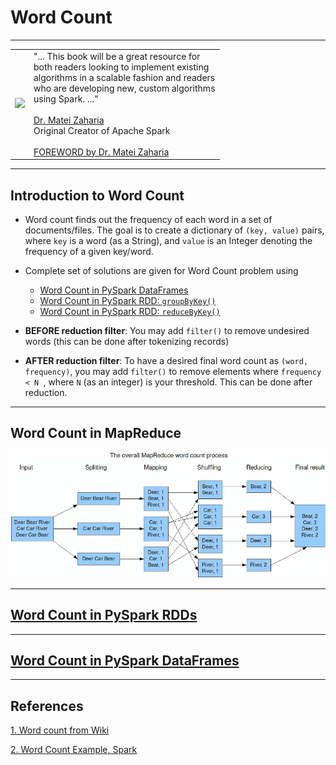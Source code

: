 # Word Count

--------

<table>
<tr>

<td>
<a href="https://www.oreilly.com/library/view/data-algorithms-with/9781492082378/">
<img src="https://learning.oreilly.com/library/cover/9781492082378/250w/"></a>
</td>

<td>
"... This  book  will be a  great resource for <br>
both readers looking  to  implement  existing <br>
algorithms in a scalable fashion and readers <br>
who are developing new, custom algorithms  <br>
using Spark. ..." <br>
<br>
<a href="https://cs.stanford.edu/people/matei/">Dr. Matei Zaharia</a><br>
Original Creator of Apache Spark <br>
<br>
<a href="https://github.com/mahmoudparsian/data-algorithms-with-spark/blob/master/docs/FOREWORD_by_Dr_Matei_Zaharia.md">FOREWORD by Dr. Matei Zaharia</a><br>
</td>

</tr>   
</table>

---------
## Introduction to Word Count

* Word count finds out the frequency of each word
in a set of documents/files. The goal is to create
a dictionary of `(key, value)` pairs, where `key`
is a word (as a String), and `value` is an Integer
denoting the frequency of a given key/word.

* Complete set of solutions are given for Word Count problem using 
	* [Word Count in PySpark DataFrames](./python/)
	* [Word Count in PySpark RDD: `groupByKey()`](./python/)
	* [Word Count in PySpark RDD: `reduceByKey()`](./python/)

* **BEFORE reduction filter**: 
  You may add `filter()` to remove undesired words
  (this can be done after tokenizing records)

* **AFTER reduction filter**:
  To have a desired final word count as 
  `(word, frequency)`, you may add `filter()` 
  to remove elements where `frequency < N `, 
  where `N` (as an integer) is your threshold.
  This can be done after reduction.
  
--------

## Word Count in MapReduce

![Word Count in Picture](./word_count_with_mapreduce.png)

---------

## [Word Count in PySpark RDDs](./python/)

--------

## [Word Count in PySpark DataFrames](./python/)

-------

## References

[1. Word count from Wiki](https://en.wikipedia.org/wiki/Word_count)

[2. Word Count Example, Spark](https://spark.apache.org/examples.html)